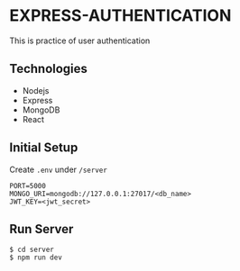# EXPRESS-AUTHENTICATION

This is practice of user authentication

## Technologies

- Nodejs
- Express
- MongoDB
- React

## Initial Setup

Create `.env` under `/server`

```
PORT=5000
MONGO_URI=mongodb://127.0.0.1:27017/<db_name>
JWT_KEY=<jwt_secret>
```

## Run Server

```
$ cd server
$ npm run dev
```
